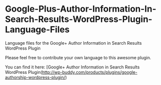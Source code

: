 Google-Plus-Author-Information-In-Search-Results-WordPress-Plugin-Language-Files
================================================================================

Language files for the Google+ Author Information in Search Results WordPress Plugin

Please feel free to contribute your own language to this awesome plugin.

You can find it here: [Google+ Author Information in Search Results WordPress Plugin(http://wp-buddy.com/products/plugins/google-authorship-wordpress-plugin/)
